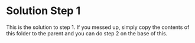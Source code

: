 Solution Step 1
===========================
This is the solution to step 1. If you messed up, simply copy the contents of
 this folder to the parent and you can do step 2 on the base of this.
